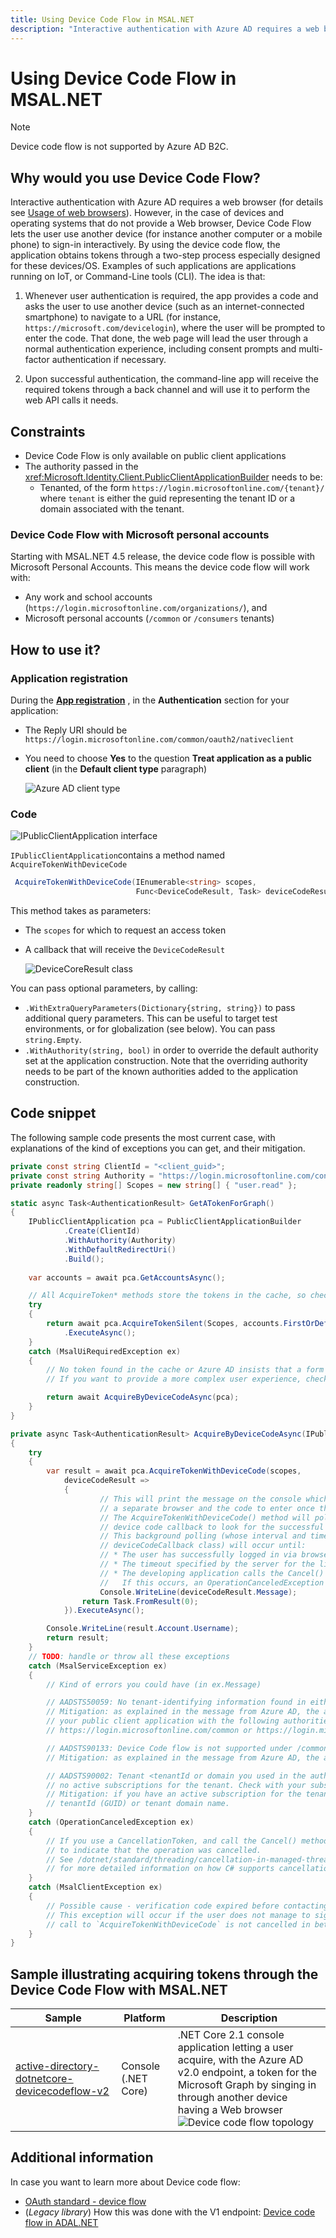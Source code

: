 ```yaml
---
title: Using Device Code Flow in MSAL.NET
description: "Interactive authentication with Azure AD requires a web browser. However, in the case of devices and operating systems that do not provide a Web browser, Device Code Flow lets the user use another device (for instance another computer or a mobile phone) to sign-in interactively."
---
```


# Using Device Code Flow in MSAL.NET

>[!NOTE]
>Device code flow is not supported by Azure AD B2C.

## Why would you use Device Code Flow?

Interactive authentication with Azure AD requires a web browser (for details see [Usage of web browsers](/azure/active-directory/develop/msal-net-web-browsers)). However, in the case of devices and operating systems that do not provide a Web browser, Device Code Flow lets the user use another device (for instance another computer or a mobile phone) to sign-in interactively. By using the device code flow, the application obtains tokens through a two-step process especially designed for these devices/OS. Examples of such applications are applications running on IoT, or Command-Line tools (CLI). The idea is that:

1. Whenever user authentication is required, the app provides a code and asks the user to use another device (such as an internet-connected smartphone) to navigate to a URL (for instance, `https://microsoft.com/devicelogin`), where the user will be prompted to enter the code. That done, the web page will lead the user through a normal authentication experience, including consent prompts and multi-factor authentication if necessary.

2. Upon successful authentication, the command-line app will receive the required tokens through a back channel and will use it to perform the web API calls it needs.

## Constraints

- Device Code Flow is only available on public client applications
- The authority passed in the <xref:Microsoft.Identity.Client.PublicClientApplicationBuilder> needs to be:
  - Tenanted, of the form `https://login.microsoftonline.com/{tenant}/` where `tenant` is either the guid representing the tenant ID or a domain associated with the tenant.

### Device Code Flow with Microsoft personal accounts

Starting with MSAL.NET 4.5 release, the device code flow is possible with Microsoft Personal Accounts. This means the device code flow will work with:

- Any work and school accounts (`https://login.microsoftonline.com/organizations/`), and
- Microsoft personal accounts (`/common` or `/consumers` tenants)

## How to use it?

### Application registration

During the **[App registration](https://go.microsoft.com/fwlink/?linkid=2083908)** , in the **Authentication** section for your application:

- The Reply URI should be `https://login.microsoftonline.com/common/oauth2/nativeclient`
- You need to choose **Yes** to the question **Treat application as a public client** (in the **Default client type** paragraph)

  ![Azure AD client type](../../media/azure-ad-client-type.png)

### Code

![IPublicClientApplication interface](../../media/ipublicclientapplication-interface.png)

`IPublicClientApplication`contains a method named `AcquireTokenWithDeviceCode`

```csharp
 AcquireTokenWithDeviceCode(IEnumerable<string> scopes, 
                            Func<DeviceCodeResult, Task> deviceCodeResultCallback)
```

This method takes as parameters:

- The `scopes` for which to request an access token
- A callback that will receive the `DeviceCodeResult`

  ![DeviceCoreResult class](../../media/devicecoderesult-class.png)

You can pass optional parameters, by calling:

- `.WithExtraQueryParameters(Dictionary{string, string})` to pass additional query parameters. This can be useful to target test environments, or for globalization (see below). You can pass `string.Empty`.
- `.WithAuthority(string, bool)` in order to override the default authority set at the application construction. Note that the overriding authority needs to be part of the known authorities added to the application construction.

## Code snippet

The following sample code presents the most current case, with explanations of the kind of exceptions you can get, and their mitigation.

```csharp
private const string ClientId = "<client_guid>";
private const string Authority = "https://login.microsoftonline.com/contoso.com";
private readonly string[] Scopes = new string[] { "user.read" };

static async Task<AuthenticationResult> GetATokenForGraph()
{
    IPublicClientApplication pca = PublicClientApplicationBuilder
            .Create(ClientId)
            .WithAuthority(Authority)
            .WithDefaultRedirectUri()
            .Build();
           
    var accounts = await pca.GetAccountsAsync();

    // All AcquireToken* methods store the tokens in the cache, so check the cache first
    try
    {
        return await pca.AcquireTokenSilent(Scopes, accounts.FirstOrDefault())
            .ExecuteAsync();
    }
    catch (MsalUiRequiredException ex)
    {
        // No token found in the cache or Azure AD insists that a form interactive auth is required (e.g. the tenant admin turned on MFA)
        // If you want to provide a more complex user experience, check out ex.Classification 

        return await AcquireByDeviceCodeAsync(pca);
    }         
}

private async Task<AuthenticationResult> AcquireByDeviceCodeAsync(IPublicClientApplication pca)
{
    try
    {
        var result = await pca.AcquireTokenWithDeviceCode(scopes,
            deviceCodeResult =>
            {
                    // This will print the message on the console which tells the user where to go sign-in using 
                    // a separate browser and the code to enter once they sign in.
                    // The AcquireTokenWithDeviceCode() method will poll the server after firing this
                    // device code callback to look for the successful login of the user via that browser.
                    // This background polling (whose interval and timeout data is also provided as fields in the 
                    // deviceCodeCallback class) will occur until:
                    // * The user has successfully logged in via browser and entered the proper code
                    // * The timeout specified by the server for the lifetime of this code (typically ~15 minutes) has been reached
                    // * The developing application calls the Cancel() method on a CancellationToken sent into the method.
                    //   If this occurs, an OperationCanceledException will be thrown (see catch below for more details).
                    Console.WriteLine(deviceCodeResult.Message);
                return Task.FromResult(0);
            }).ExecuteAsync();

        Console.WriteLine(result.Account.Username);
        return result;
    }
    // TODO: handle or throw all these exceptions
    catch (MsalServiceException ex) 
    {
        // Kind of errors you could have (in ex.Message)

        // AADSTS50059: No tenant-identifying information found in either the request or implied by any provided credentials.
        // Mitigation: as explained in the message from Azure AD, the authoriy needs to be tenanted. you have probably created
        // your public client application with the following authorities:
        // https://login.microsoftonline.com/common or https://login.microsoftonline.com/organizations

        // AADSTS90133: Device Code flow is not supported under /common or /consumers endpoint.
        // Mitigation: as explained in the message from Azure AD, the authority needs to be tenanted

        // AADSTS90002: Tenant <tenantId or domain you used in the authority> not found. This may happen if there are 
        // no active subscriptions for the tenant. Check with your subscription administrator.
        // Mitigation: if you have an active subscription for the tenant this might be that you have a typo in the 
        // tenantId (GUID) or tenant domain name.
    }
    catch (OperationCanceledException ex)
    {
        // If you use a CancellationToken, and call the Cancel() method on it, then this *may* be triggered
        // to indicate that the operation was cancelled. 
        // See /dotnet/standard/threading/cancellation-in-managed-threads 
        // for more detailed information on how C# supports cancellation in managed threads.
    }
    catch (MsalClientException ex)
    {
        // Possible cause - verification code expired before contacting the server
        // This exception will occur if the user does not manage to sign-in before a time out (15 mins) and the
        // call to `AcquireTokenWithDeviceCode` is not cancelled in between
    }
}
```

## Sample illustrating acquiring tokens through the Device Code Flow with MSAL.NET

Sample | Platform | Description
------ | -------- | -----------
[active-directory-dotnetcore-devicecodeflow-v2](https://github.com/Azure-Samples/active-directory-dotnetcore-devicecodeflow-v2) | Console (.NET Core) | .NET Core 2.1 console application letting a user acquire, with the Azure AD v2.0 endpoint, a token for the Microsoft Graph by singing in through another device having a Web browser ![Device code flow topology](../../media/device-code-flow-topology.png)

## Additional information

In case you want to learn more about Device code flow:

- [OAuth standard - device flow](https://tools.ietf.org/html/draft-ietf-oauth-device-flow-07#section-3.4)
- (_Legacy library_) How this was done with the V1 endpoint: [Device code flow in ADAL.NET](https://github.com/AzureAD/azure-activedirectory-library-for-dotnet/wiki/Device-profile-for-devices-without-web-browsers)
